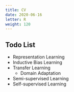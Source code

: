 ```yaml
---
title: CV
date: 2020-06-16
letter: R
weight: 120
---
```


## Todo List

- Representation Learning
- Inductive Bias Learning
- Transfer Learning
  - Domain Adaptation
- Semi-supervised Learning
- Self-supervised Learning

